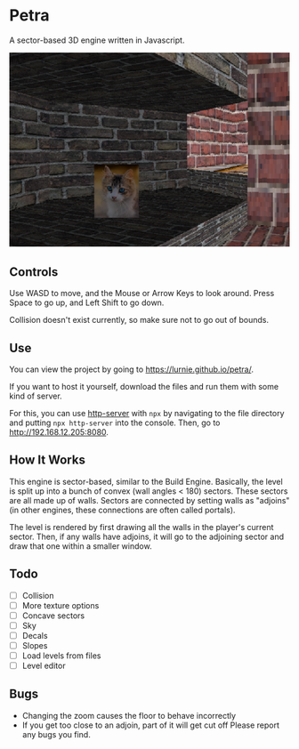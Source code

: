 # Petra
A sector-based 3D engine written in Javascript.

![screenshot](./img/screenshot.png)


## Controls
Use WASD to move, and the Mouse or Arrow Keys to look around. Press Space to go up, and Left Shift to go down.

Collision doesn't exist currently, so make sure not to go out of bounds.
## Use
You can view the project by going to https://lurnie.github.io/petra/.

If you want to host it yourself, download the files and run them with some kind of server. 

For this, you can use [http-server](https://github.com/http-party/http-server) with ```npx``` by navigating to the file directory and putting ```npx http-server``` into the console. Then, go to http://192.168.12.205:8080.

## How It Works
This engine is sector-based, similar to the Build Engine. Basically, the level is split up into a bunch of convex (wall angles < 180) sectors. These sectors are all made up of walls. Sectors are connected by setting walls as "adjoins" (in other engines, these connections are often called portals).

The level is rendered by first drawing all the walls in the player's current sector. 
Then, if any walls have adjoins, it will go to the adjoining sector and draw that one within a smaller window.
## Todo
- [ ] Collision
- [ ] More texture options
- [ ] Concave sectors
- [ ] Sky
- [ ] Decals
- [ ] Slopes
-  [ ] Load levels from files
-  [ ] Level editor

## Bugs
- Changing the zoom causes the floor to behave incorrectly
- If you get too close to an adjoin, part of it will get cut off
Please report any bugs you find.